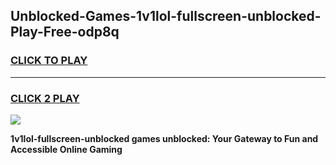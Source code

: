 
## Unblocked-Games-1v1lol-fullscreen-unblocked-Play-Free-odp8q
<h3>
<a href="https://premium76.site?title=1v1lol-fullscreen-unblocked&ref=23A">CLICK TO PLAY</a></h3>
<hr>

<h3>
<a href="https://premium76.site?title=1v1lol-fullscreen-unblocked&ref=23A">CLICK 2 PLAY</a>
  
</h3>

<a href="https://premium76.site?title=1v1lol-fullscreen-unblocked&ref=23A"><img src="https://clearcache.store/games.png"></a>


**1v1lol-fullscreen-unblocked games unblocked: Your Gateway to Fun and Accessible Online Gaming**
